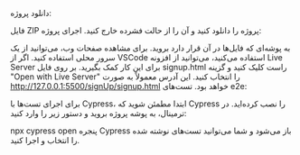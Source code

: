دانلود پروژه:

فایل ZIP پروژه را دانلود کنید و آن را از حالت فشرده خارج کنید.
اجرای پروژه:

به پوشه‌ای که فایل‌ها در آن قرار دارد بروید.
برای مشاهده صفحات وب، می‌توانید از یک سرور محلی استفاده کنید. اگر از VSCode استفاده می‌کنید، می‌توانید از افزونه Live Server برای این کار کمک بگیرید.
بر روی فایل signup.html راست کلیک کنید و گزینه "Open with Live Server" را انتخاب کنید. این آدرس معمولاً به صورت http://127.0.0.1:5500/signUp/signup.html خواهد بود.
تست‌های e2e:

برای اجرای تست‌ها با Cypress، ابتدا مطمئن شوید که Cypress را نصب کرده‌اید.
در ترمینال، به پوشه پروژه بروید و دستور زیر را وارد کنید:

npx cypress open
پنجره Cypress باز می‌شود و شما می‌توانید تست‌های نوشته شده را انتخاب و اجرا کنید.
